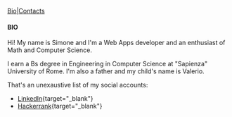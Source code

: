 
[Bio](#)|[Contacts](https://simonecinti.github.io/CONTACTS.md)

#### BIO

Hi! My name is Simone and I'm a Web Apps developer and an enthusiast of Math and Computer Science.

I earn a Bs degree in Engineering in Computer Science at "Sapienza" University of Rome.
I'm also a father and my child's name is Valerio.

That's an unexaustive list of my social accounts:
  - [LinkedIn](https://www.linkedin.com/in/simone-cinti-1743a659/){target="_blank"}
  - [Hackerrank](https://www.hackerrank.com/sim083){target="_blank"}
